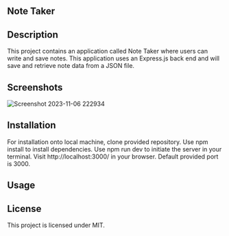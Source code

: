 ## Note Taker

## Description
This project contains an application called Note Taker where users can write and save notes. This application uses an Express.js back end and will save and retrieve note data from a JSON file.

## Screenshots
![Screenshot 2023-11-06 222934](https://github.com/itsbbea/note-taker/assets/137044035/4494df2c-a097-4f22-9839-e6181d03acd5)


## Installation
For installation onto local machine, clone provided repository.
Use npm install to install dependencies.
Use npm run dev to initiate the server in your terminal.
Visit http://localhost:3000/ in your browser. Default provided port is 3000.

## Usage


## License
This project is licensed under MIT.
